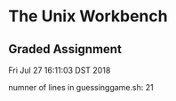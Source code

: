 # The Unix Workbench
## Graded Assignment
Fri Jul 27 16:11:03 DST 2018

 numner of lines in guessinggame.sh: 
21
